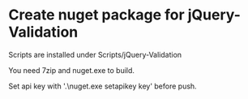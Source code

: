 # Create nuget package for jQuery-Validation

Scripts are installed under Scripts/jQuery-Validation

You need 7zip and nuget.exe to build.

Set api key with '.\nuget.exe setapikey key' before push.